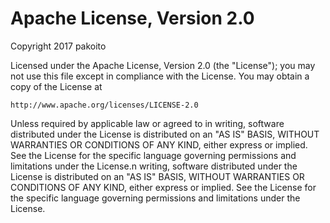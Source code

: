 Apache License, Version 2.0
===========================

Copyright 2017 pakoito

Licensed under the Apache License, Version 2.0 (the "License");
you may not use this file except in compliance with the License.
You may obtain a copy of the License at

    http://www.apache.org/licenses/LICENSE-2.0

Unless required by applicable law or agreed to in writing, software
distributed under the License is distributed on an "AS IS" BASIS,
WITHOUT WARRANTIES OR CONDITIONS OF ANY KIND, either express or implied.
See the License for the specific language governing permissions and
limitations under the License.n writing, software distributed under the License is distributed on an "AS IS" BASIS, WITHOUT WARRANTIES OR CONDITIONS OF ANY KIND, either express or implied. See the License for the specific language governing permissions and limitations under the License.

